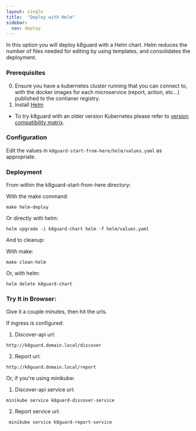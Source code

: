 ```yaml
---
layout: single
title:  "Deploy with Helm"
sidebar:
  nav: deploy
---
```

In this option you will deploy k8guard with a Helm chart. Helm reduces the
number of files needed for editing by using templates, and consolidates the
deployment.

### Prerequisites
0. Ensure you have a kubernetes cluster running that you can connect to, with the docker
   images for each microservice (report, action, etc...) published to the
   contianer registry.
1. Install [Helm](https://github.com/kubernetes/helm#install)

* To try k8guard with an older version Kubernetes please refer to [version compatibility matrix](http://0.0.0.0:4000/deploy/versions/).


### Configuration

Edit the values in `k8guard-start-from-here/helm/values.yaml` as appropriate.

### Deployment

From within the k8guard-start-from-here directory:

With the make command:

  ```
  make helm-deploy
  ```

Or directly with helm:
  ```
  helm upgrade -i k8guard-chart helm -f helm/values.yaml
  ```


And to cleanup:

With make:

  ```
  make clean-helm
  ```

Or, with helm:
  ```
  helm delete k8guard-chart
  ```


### Try It in Browser:

Give it a couple minutes, then hit the urls.

If ingress is configured:

1. Discover-api url:
  ```
  http://k8guard.domain.local/discover
  ```
2. Report url:
  ```
  http://k8guard.domain.local/report
  ```

Or, if you're using minikube:

1. Discover-api service url:
  ```
  minikube service k8guard-discover-service
  ```

2. Report service url:
 ```
  minikube service k8guard-report-service
 ```
